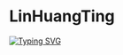 # LinHuangTing

[![Typing SVG](https://readme-typing-svg.demolab.com?font=Fira+Code&pause=1000&width=435&lines=Hi+!+I+am+Lin+Huang+Ting%2C+a+msster+student;Currently+study+Electrical+Control+Engineering++%40+NYCU)](https://git.io/typing-svg)
